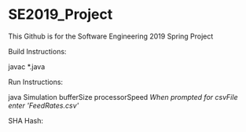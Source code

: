 # SE2019_Project

This Github is for the Software Engineering 2019 Spring Project

Build Instructions:

javac *.java

Run Instructions:

java Simulation bufferSize processorSpeed
*When prompted for csvFile enter 'FeedRates.csv'*


SHA Hash: 
